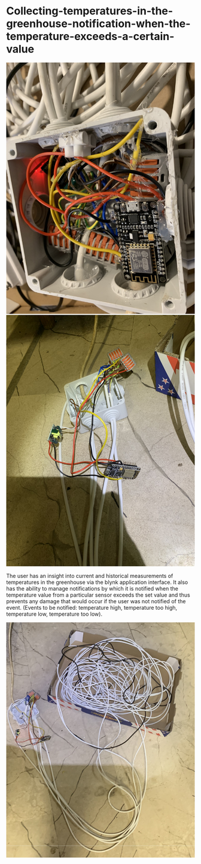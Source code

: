 # Collecting-temperatures-in-the-greenhouse-notification-when-the-temperature-exceeds-a-certain-value

![](Images/Slika%20(6).jpg)
![](Images/Slika%20(8).jpg)

The user has an insight into current and historical measurements of temperatures in the greenhouse via the blynk application interface. It also has the ability to manage notifications by which it is notified when the temperature value from a particular sensor exceeds the set value and thus prevents any damage that would occur if the user was not notified of the event. (Events to be notified: temperature high, temperature too high, temperature low, temperature too low).

![](Images/Slika%20(7).jpg)
